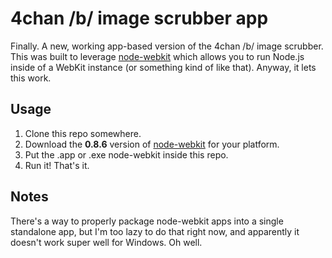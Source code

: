 # 4chan /b/ image scrubber app

Finally. A new, working app-based version of the 4chan /b/ image scrubber. This was built to leverage [node-webkit](https://github.com/rogerwang/node-webkit) which allows you to run Node.js inside of a WebKit instance (or something kind of like that). Anyway, it lets this work.

## Usage

1. Clone this repo somewhere.
2. Download the **0.8.6** version of [node-webkit](https://github.com/rogerwang/node-webkit) for your platform.
3. Put the .app or .exe node-webkit inside this repo.
4. Run it! That's it.

## Notes

There's a way to properly package node-webkit apps into a single standalone app, but I'm too lazy to do that right now, and apparently it doesn't work super well for Windows. Oh well.